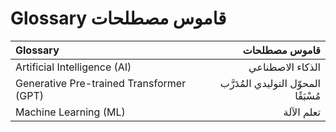 # Glossary قاموس مصطلحات

| Glossary | قاموس مصطلحات |
|:----------------|-----------------:|
|Artificial Intelligence (AI)|	الذكاء الاصطناعي|
| Generative Pre-trained Transformer (GPT)|المحوّل التوليدي المُدَرَّب مُسْبَقًا|
|Machine Learning (ML)|تعلم الآلة|
